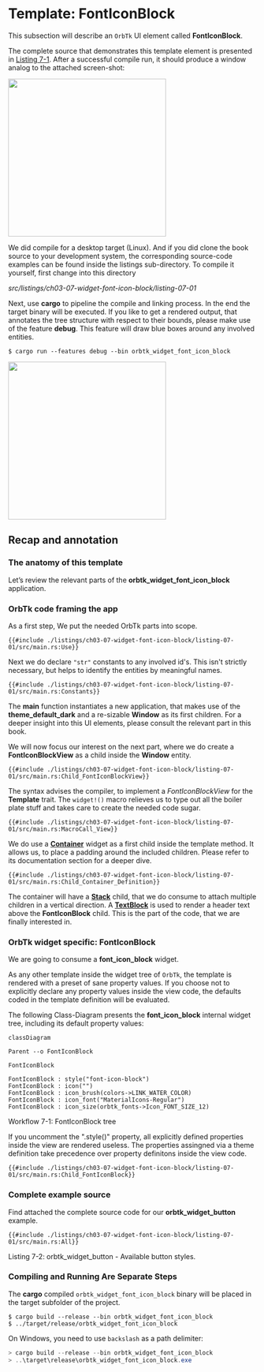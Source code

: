 # Template: FontIconBlock

This subsection will describe an `OrbTk` UI element called **FontIconBlock**.

The complete source that demonstrates this template element is presented in [Listing 7-1][widget_button].
After a successful compile run, it should produce a window analog to the attached screen-shot:

[<img src="img/examples/orbtk_widget_font_icon_block.png" width="320"/>](img/examples/orbtk_widget_font_icon_block.png)

We did compile for a desktop target (Linux). And if you did clone the
book source to your development system, the corresponding source-code
examples can be found inside the listings sub-directory. To compile it
yourself, first change into this directory

*src/listings/ch03-07-widget-font-icon-block/listing-07-01*

Next, use **cargo** to pipeline the compile and linking process. In
the end the target binary will be executed. If you like to get a
rendered output, that annotates the tree structure with respect to
their bounds, please make use of the feature **debug**. This feature
will draw blue boxes around any involved entities.

```console
$ cargo run --features debug --bin orbtk_widget_font_icon_block
```

[<img src="img/examples/orbtk_widget_font_icon_block_debug.png" width="320"/>](img/examples/orbtk_widget_font_icon_block_debug.png)

[widget_button]: #complete-example-source

## Recap and annotation

### The anatomy of this template

Let’s review the relevant parts of the **orbtk_widget_font_icon_block** application.

### OrbTk code framing the app
As a first step, We put the needed OrbTk parts into scope.

```rust,ignore
{{#include ./listings/ch03-07-widget-font-icon-block/listing-07-01/src/main.rs:Use}}
```

Next we do declare `"str"` constants to any involved id's. This isn't
strictly necessary, but helps to identify the entities by meaningful names.

```rust,ignore
{{#include ./listings/ch03-07-widget-font-icon-block/listing-07-01/src/main.rs:Constants}}
```

The **main** function instantiates a new application, that makes use of
the **theme_default_dark** and a re-sizable **Window** as its first
children. For a deeper insight into this UI elements, please consult the
relevant part in this book.

We will now focus our interest on the next part, where we do create a
**FontIconBlockView** as a child inside the **Window** entity.


```rust,ignore
{{#include ./listings/ch03-07-widget-font-icon-block/listing-07-01/src/main.rs:Child_FontIconBlockView}}
```

The syntax advises the compiler, to implement a *FontIconBlockView* for the
**Template** trait. The `widget!()` macro relieves us to type out all
the boiler plate stuff and takes care to create the needed code sugar.

```rust,ignore
{{#include ./listings/ch03-07-widget-font-icon-block/listing-07-01/src/main.rs:MacroCall_View}}
```

We do use a [**Container**][widget_container] widget as a first child
inside the template method. It allows us, to place a padding around
the included children. Please refer to its documentation section for
a deeper dive.

```rust,ignore
{{#include ./listings/ch03-07-widget-font-icon-block/listing-07-01/src/main.rs:Child_Container_Definition}}
```

The container will have a [**Stack**][widget_stack] child, that we do
consume to attach multiple children in a vertical
direction. A [**TextBlock**][widget_textblock] is used to render a
header text above the **FontIconBlock** child. This is the part of the
code, that we are finally interested in.

[widget_container]: ch03-05-widget-container.md
[widget_stack]: ch03-21-widget-stack.md
[widget_textblock]: ch03-24-widget-textblock.md

### OrbTk widget specific: **FontIconBlock**

We are going to consume a **font_icon_block** widget.

As any other template inside the widget tree of `OrbTk`, the template
is rendered with a preset of sane property values. If you choose not to
explicitly declare any property values inside the view code, the
defaults coded in the template definition will be evaluated.

The following Class-Diagram presents the **font_icon_block** internal widget tree,
including its default property values:

```mermaid
classDiagram

Parent --o FontIconBlock

FontIconBlock

FontIconBlock : style("font-icon-block")
FontIconBlock : icon("")
FontIconBlock : icon_brush(colors->LINK_WATER_COLOR)
FontIconBlock : icon_font("MaterialIcons-Regular")
FontIconBlock : icon_size(orbtk_fonts->Icon_FONT_SIZE_12)

```

<span class="caption">Workflow 7-1: FontIconBlock tree</span>

If you uncomment the ".style()" property, all explicitly defined
properties inside the view are rendered useless. The properties
assingned via a theme definition take precedence over property
definitons inside the view code.

```rust,ignore
{{#include ./listings/ch03-07-widget-font-icon-block/listing-07-01/src/main.rs:Child_FontIconBlock}}
```

### Complete example source

Find attached the complete source code for our **orbtk_widget_button**
example.

```rust,ignore
{{#include ./listings/ch03-07-widget-font-icon-block/listing-07-01/src/main.rs:All}}
```

<span class="caption">Listing 7-2: orbtk_widget_button - Available button styles.</span>

### Compiling and Running Are Separate Steps

The **cargo** compiled `orbtk_widget_font_icon_block` binary will be placed in the target subfolder of the project.

```console
$ cargo build --release --bin orbtk_widget_font_icon_block
$ ../target/release/orbtk_widget_font_icon_block
```

On Windows, you need to use `backslash` as a path delimiter:

```powershell
> cargo build --release --bin orbtk_widget_font_icon_block
> ..\target\release\orbtk_widget_font_icon_block.exe
```
